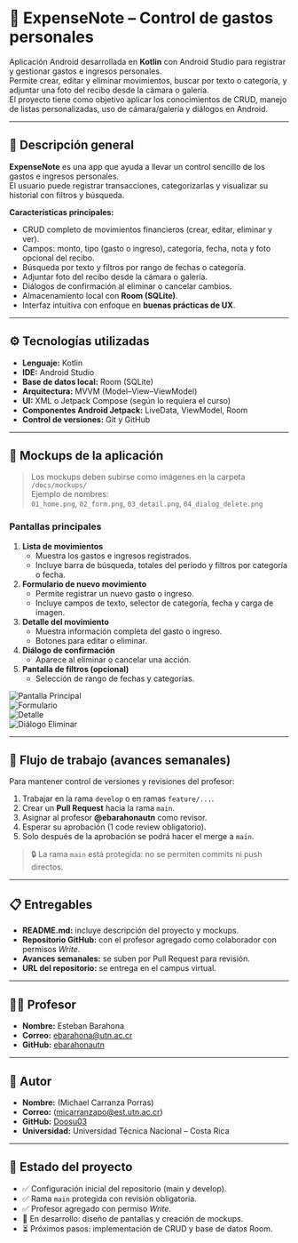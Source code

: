 # 💸 ExpenseNote – Control de gastos personales

Aplicación Android desarrollada en **Kotlin** con Android Studio para registrar y gestionar gastos e ingresos personales.  
Permite crear, editar y eliminar movimientos, buscar por texto o categoría, y adjuntar una foto del recibo desde la cámara o galería.  
El proyecto tiene como objetivo aplicar los conocimientos de CRUD, manejo de listas personalizadas, uso de cámara/galería y diálogos en Android.

---

## 🧩 Descripción general

**ExpenseNote** es una app que ayuda a llevar un control sencillo de los gastos e ingresos personales.  
El usuario puede registrar transacciones, categorizarlas y visualizar su historial con filtros y búsqueda.

**Características principales:**
- CRUD completo de movimientos financieros (crear, editar, eliminar y ver).
- Campos: monto, tipo (gasto o ingreso), categoría, fecha, nota y foto opcional del recibo.
- Búsqueda por texto y filtros por rango de fechas o categoría.
- Adjuntar foto del recibo desde la cámara o galería.
- Diálogos de confirmación al eliminar o cancelar cambios.
- Almacenamiento local con **Room (SQLite)**.
- Interfaz intuitiva con enfoque en **buenas prácticas de UX**.

---

## ⚙️ Tecnologías utilizadas

- **Lenguaje:** Kotlin
- **IDE:** Android Studio
- **Base de datos local:** Room (SQLite)
- **Arquitectura:** MVVM (Model–View–ViewModel)
- **UI:** XML o Jetpack Compose (según lo requiera el curso)
- **Componentes Android Jetpack:** LiveData, ViewModel, Room
- **Control de versiones:** Git y GitHub

---

## 📱 Mockups de la aplicación

> Los mockups deben subirse como imágenes en la carpeta `/docs/mockups/`  
> Ejemplo de nombres:  
> `01_home.png`, `02_form.png`, `03_detail.png`, `04_dialog_delete.png`

### Pantallas principales
1. **Lista de movimientos**
    - Muestra los gastos e ingresos registrados.
    - Incluye barra de búsqueda, totales del periodo y filtros por categoría o fecha.
2. **Formulario de nuevo movimiento**
    - Permite registrar un nuevo gasto o ingreso.
    - Incluye campos de texto, selector de categoría, fecha y carga de imagen.
3. **Detalle del movimiento**
    - Muestra información completa del gasto o ingreso.
    - Botones para editar o eliminar.
4. **Diálogo de confirmación**
    - Aparece al eliminar o cancelar una acción.
5. **Pantalla de filtros (opcional)**
    - Selección de rango de fechas y categorías.

![Pantalla Principal](docs/mockups/01_home.png)  
![Formulario](docs/mockups/02_form.png)  
![Detalle](docs/mockups/03_detail.png)  
![Diálogo Eliminar](docs/mockups/04_dialog_delete.png)

---

## 🚀 Flujo de trabajo (avances semanales)

Para mantener control de versiones y revisiones del profesor:

1. Trabajar en la rama `develop` o en ramas `feature/...`.
2. Crear un **Pull Request** hacia la rama `main`.
3. Asignar al profesor **@ebarahonautn** como revisor.
4. Esperar su aprobación (1 code review obligatorio).
5. Solo después de la aprobación se podrá hacer el merge a `main`.

> 🔒 La rama `main` está protegida: no se permiten commits ni push directos.

---

## 📋 Entregables

- **README.md:** incluye descripción del proyecto y mockups.
- **Repositorio GitHub:** con el profesor agregado como colaborador con permisos *Write*.
- **Avances semanales:** se suben por Pull Request para revisión.
- **URL del repositorio:** se entrega en el campus virtual.

---

## 👨‍🏫 Profesor

- **Nombre:** Esteban Barahona
- **Correo:** ebarahona@utn.ac.cr
- **GitHub:** [ebarahonautn](https://github.com/ebarahonautn)

---

## 👤 Autor

- **Nombre:** (Michael Carranza Porras)
- **Correo:** (micarranzapo@est.utn.ac.cr)
- **GitHub:** [Doosu03](https://github.com/Doosu03)
- **Universidad:** Universidad Técnica Nacional – Costa Rica

---

## 🏁 Estado del proyecto

- ✅ Configuración inicial del repositorio (main y develop).
- ✅ Rama `main` protegida con revisión obligatoria.
- ✅ Profesor agregado con permiso *Write*.
- 🔄 En desarrollo: diseño de pantallas y creación de mockups.
- ⏳ Próximos pasos: implementación de CRUD y base de datos Room.

